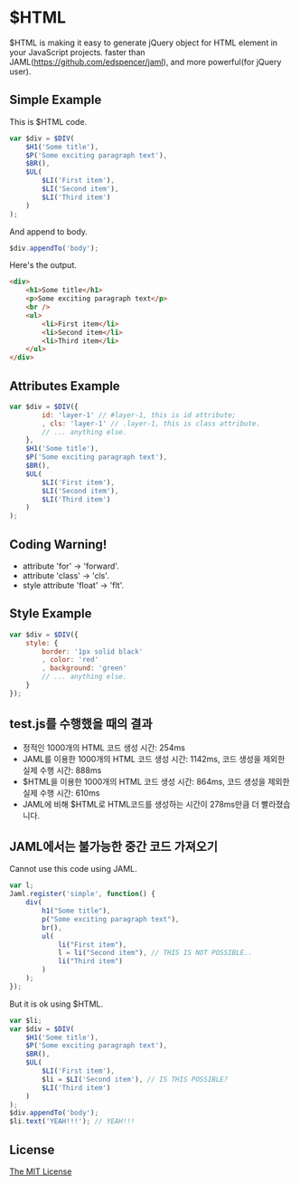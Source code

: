 $HTML
=====
$HTML is making it easy to generate jQuery object for HTML element in your JavaScript projects.
faster than JAML(https://github.com/edspencer/jaml), and more powerful(for jQuery user).

Simple Example
--------------
This is $HTML code.
``` js
var $div = $DIV(
	$H1('Some title'),
	$P('Some exciting paragraph text'),
	$BR(),
	$UL(
		$LI('First item'),
		$LI('Second item'),
		$LI('Third item')
	)
);
```

And append to body.
``` js
$div.appendTo('body');
```

Here's the output.
``` html
<div>
	<h1>Some title</h1>
	<p>Some exciting paragraph text</p>
	<br />
	<ul>
		<li>First item</li>
		<li>Second item</li>
		<li>Third item</li>
	</ul>
</div>
```

Attributes Example
------------------
``` js
var $div = $DIV({
		id: 'layer-1' // #layer-1, this is id attribute;
		, cls: 'layer-1' // .layer-1, this is class attribute.
		// ... anything else.
	},
	$H1('Some title'),
	$P('Some exciting paragraph text'),
	$BR(),
	$UL(
		$LI('First item'),
		$LI('Second item'),
		$LI('Third item')
	)
);
```

Coding Warning!
---------------
* attribute 'for' -> 'forward'.
* attribute 'class' -> 'cls'.
* style attribute 'float' -> 'flt'. 


Style Example
------------------
``` js
var $div = $DIV({
	style: {
		border: '1px solid black'
		, color: 'red'
		, background: 'green'
		// ... anything else.
	}
});
```

test.js를 수행했을 때의 결과
-----------------------
* 정적인 1000개의 HTML 코드 생성 시간: 254ms
* JAML를 이용한 1000개의 HTML 코드 생성 시간: 1142ms, 코드 생성을 제외한 실제 수행 시간: 888ms
* $HTML을 이용한 1000개의 HTML 코드 생성 시간: 864ms, 코드 생성을 제외한 실제 수행 시간: 610ms
* JAML에 비해 $HTML로 HTML코드를 생성하는 시간이 278ms만큼 더 빨라졌습니다. 

JAML에서는 불가능한 중간 코드 가져오기
--------------------------------------
Cannot use this code using JAML.
```js
var l;
Jaml.register('simple', function() {
	div(
		h1("Some title"),
		p("Some exciting paragraph text"),
		br(),
		ul(
			li("First item"),
			l = li("Second item"), // THIS IS NOT POSSIBLE..
			li("Third item")
		)
	);
});
```

But it is ok using $HTML.
``` js
var $li;
var $div = $DIV(
	$H1('Some title'),
	$P('Some exciting paragraph text'),
	$BR(),
	$UL(
		$LI('First item'),
		$li = $LI('Second item'), // IS THIS POSSIBLE?
		$LI('Third item')
	)
);
$div.appendTo('body');
$li.text('YEAH!!!'); // YEAH!!!
```

## License
[The MIT License](http://opensource.org/licenses/MIT)

